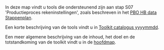 In deze map vindt u tools die ondersteunend zijn aan stap S07 'Productieproces rekeninstellingen', zoals beschreven in het [PBO HB data Stappenplan](https://github.com/kkpdata/HB-Datatoolkit/tree/master/A00&#32;Documentatie#11205758-014-GEO-0001_v1.0-PBO&#32;HB&#32;data&#32;stappenplan&#32;13.pdf). 

Een korte beschrijving van de tools vindt u in [Toolkit catalogus yyyymmdd](https://github.com/kkpdata/HB-Datatoolkit/tree/master/A00&#32;Documentatie).

Een meer algemene beschrijving van de inhoud, het doel en de totstandkoming van de toolkit vindt u in de [hoofdmap](https://github.com/kkpdata/HB-Datatoolkit#readme).
